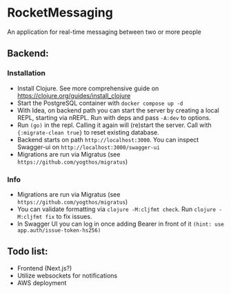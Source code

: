 # RocketMessaging

An application for real-time messaging between two or more people

## Backend:

### Installation

- Install Clojure. See more comprehensive guide on https://clojure.org/guides/install_clojure
- Start the PostgreSQL container with `docker compose up -d`
- With Idea, on backend path you can start the server by creating a local REPL, starting via nREPL. Run with deps and pass `-A:dev` to options.
- Run `(go)` in the repl. Calling it again will (re)start the server. Call with `{:migrate-clean true}` to reset existing database.
- Backend starts on path `http://localhost:3000`. You can inspect Swagger-ui on `http://localhost:3000/swagger-ui`
- Migrations are run via Migratus (see `https://github.com/yogthos/migratus`)

### Info

- Migrations are run via Migratus (see `https://github.com/yogthos/migratus`)
- You can validate formatting via `clojure -M:cljfmt check`. Run `clojure -M:cljfmt fix` to fix issues.
- In Swagger UI you can log in once adding Bearer <token> in front of it `(hint: use app.auth/issue-token-hs256)`

## Todo list:

- Frontend (Next.js?)
- Utilize websockets for notifications
- AWS deployment
